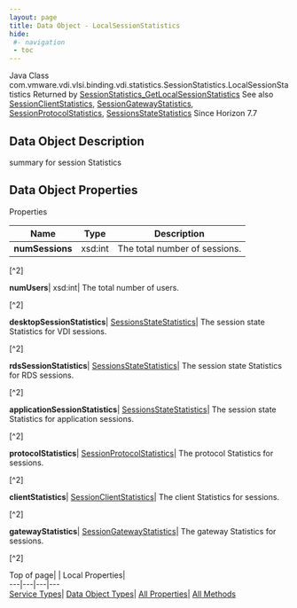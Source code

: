 ```yaml
---
layout: page
title: Data Object - LocalSessionStatistics
hide:
 #- navigation
 - toc
---
```






Java Class
    com.vmware.vdi.vlsi.binding.vdi.statistics.SessionStatistics.LocalSessionStatistics
Returned by
     [SessionStatistics_GetLocalSessionStatistics](vdi.statistics.SessionStatistics.md#getLocalSessionStatistics)
See also
     [SessionClientStatistics](vdi.statistics.SessionStatistics.SessionClientStatistics.md), [SessionGatewayStatistics](vdi.statistics.SessionStatistics.SessionGatewayStatistics.md), [SessionProtocolStatistics](vdi.statistics.SessionStatistics.SessionProtocolStatistics.md), [SessionsStateStatistics](vdi.statistics.SessionStatistics.SessionStateStatistics.md)
Since 
    Horizon 7.7

## Data Object Description 

summary for session Statistics 

## Data Object Properties

Properties

Name |  Type |  Description   
---|---|---  
**numSessions**|  xsd:int|  The total number of sessions.   


[^2]

  
**numUsers**|  xsd:int|  The total number of users.   


[^2]

  
**desktopSessionStatistics**| [SessionsStateStatistics](vdi.statistics.SessionStatistics.SessionStateStatistics.md)|  The session state Statistics for VDI sessions.   


[^2]

  
**rdsSessionStatistics**| [SessionsStateStatistics](vdi.statistics.SessionStatistics.SessionStateStatistics.md)|  The session state Statistics for RDS sessions.   


[^2]

  
**applicationSessionStatistics**| [SessionsStateStatistics](vdi.statistics.SessionStatistics.SessionStateStatistics.md)|  The session state Statistics for application sessions.   


[^2]

  
**protocolStatistics**| [SessionProtocolStatistics](vdi.statistics.SessionStatistics.SessionProtocolStatistics.md)|  The protocol Statistics for sessions.   


[^2]

  
**clientStatistics**| [SessionClientStatistics](vdi.statistics.SessionStatistics.SessionClientStatistics.md)|  The client Statistics for sessions.   


[^2]

  
**gatewayStatistics**| [SessionGatewayStatistics](vdi.statistics.SessionStatistics.SessionGatewayStatistics.md)|  The gateway Statistics for sessions.   


[^2]

  
  
  
Top of page| | Local Properties|   
---|---|---|---  
[Service Types](index-mo_types.md)| [Data Object Types](index-do_types.md)| [All Properties](index-properties.md)| [All Methods](index-methods.md)  
  
  

